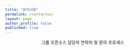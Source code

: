 ```yaml
---
title: "문의사항"
permalink: /contactus/
layout: page
author_profile: false
published: true
---
```


<p align="center">그룹 오픈소스 담당자 연락처 및 문의 프로세스</p>